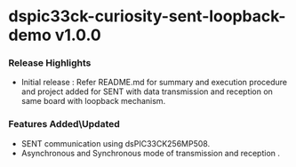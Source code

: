 # dspic33ck-curiosity-sent-loopback-demo v1.0.0
### Release Highlights

 - Initial release : Refer README.md for summary and execution procedure and project added for SENT with data transmission and reception on same board with loopback mechanism.

### Features Added\Updated

 - SENT communication using dsPIC33CK256MP508.
 - Asynchronous and Synchronous mode of transmission and reception .


